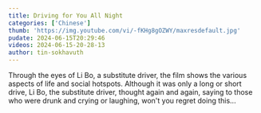 ```yaml
---
title: Driving for You All Night
categories: ['Chinese']
thumb: 'https://img.youtube.com/vi/-fKHg8gOZWY/maxresdefault.jpg'
pudate: 2024-06-15T20:29:46
videos: 2024-06-15-20-28-13
author: tin-sokhavuth
---
```

Through the eyes of Li Bo, a substitute driver, the film shows the various aspects of life and social hotspots. Although it was only a long or short drive, Li Bo, the substitute driver, thought again and again, saying to those who were drunk and crying or laughing, won't you regret doing this...